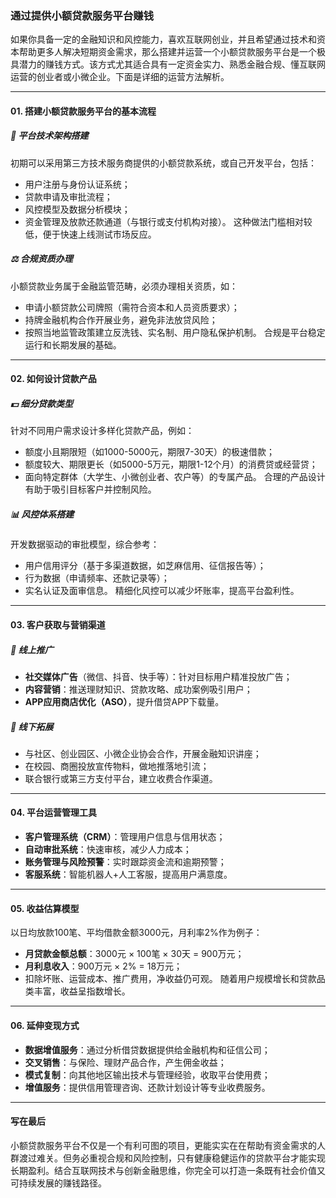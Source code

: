 ### 通过提供小额贷款服务平台赚钱

如果你具备一定的金融知识和风控能力，喜欢互联网创业，并且希望通过技术和资本帮助更多人解决短期资金需求，那么搭建并运营一个小额贷款服务平台是一个极具潜力的赚钱方式。该方式尤其适合具有一定资金实力、熟悉金融合规、懂互联网运营的创业者或小微企业。下面是详细的运营方法解析。

***

#### 01. 搭建小额贷款服务平台的基本流程
##### 🔧 平台技术架构搭建
初期可以采用第三方技术服务商提供的小额贷款系统，或自己开发平台，包括：
* 用户注册与身份认证系统；
* 贷款申请及审批流程；
* 风控模型及数据分析模块；
* 资金管理及放款还款通道（与银行或支付机构对接）。
这种做法门槛相对较低，便于快速上线测试市场反应。

##### ⚖ 合规资质办理
小额贷款业务属于金融监管范畴，必须办理相关资质，如：
* 申请小额贷款公司牌照（需符合资本和人员资质要求）；
* 持牌金融机构合作开展业务，避免非法放贷风险；
* 按照当地监管政策建立反洗钱、实名制、用户隐私保护机制。
合规是平台稳定运行和长期发展的基础。

***

#### 02. 如何设计贷款产品
##### 💵 细分贷款类型
针对不同用户需求设计多样化贷款产品，例如：
* 额度小且期限短（如1000-5000元，期限7-30天）的极速借款；
* 额度较大、期限更长（如5000-5万元，期限1-12个月）的消费贷或经营贷；
* 面向特定群体（大学生、小微创业者、农户等）的专属产品。
合理的产品设计有助于吸引目标客户并控制风险。

##### 📊 风控体系搭建
开发数据驱动的审批模型，综合参考：
* 用户信用评分（基于多渠道数据，如芝麻信用、征信报告等）；
* 行为数据（申请频率、还款记录等）；
* 实名认证及面审信息。
精细化风控可以减少坏账率，提高平台盈利性。

***

#### 03. 客户获取与营销渠道
##### 📱 线上推广
* **社交媒体广告**（微信、抖音、快手等）：针对目标用户精准投放广告；
* **内容营销**：推送理财知识、贷款攻略、成功案例吸引用户；
* **APP应用商店优化（ASO）**，提升借贷APP下载量。
  
##### 📍 线下拓展
* 与社区、创业园区、小微企业协会合作，开展金融知识讲座；
* 在校园、商圈投放宣传物料，做地推落地引流；
* 联合银行或第三方支付平台，建立收费合作渠道。

***

#### 04. 平台运营管理工具
* **客户管理系统（CRM）**：管理用户信息与信用状态；
* **自动审批系统**：快速审核，减少人力成本；
* **账务管理与风险预警**：实时跟踪资金流和逾期预警；
* **客服系统**：智能机器人+人工客服，提高用户满意度。

***

#### 05. 收益估算模型
以日均放款100笔、平均借款金额3000元，月利率2%作为例子：
* **月贷款金额总额**：3000元 × 100笔 × 30天 = 900万元；
* **月利息收入**：900万元 × 2% = 18万元；
* 扣除坏账、运营成本、推广费用，净收益仍可观。
随着用户规模增长和贷款品类丰富，收益呈指数增长。

***

#### 06. 延伸变现方式
* **数据增值服务**：通过分析借贷数据提供给金融机构和征信公司；
* **交叉销售**：与保险、理财产品合作，产生佣金收益；
* **模式复制**：向其他地区输出技术与管理经验，收取平台使用费；
* **增值服务**：提供信用管理咨询、还款计划设计等专业收费服务。

***

#### 写在最后
小额贷款服务平台不仅是一个有利可图的项目，更能实实在在帮助有资金需求的人群渡过难关。但务必重视合规和风险控制，只有健康稳健运作的贷款平台才能实现长期盈利。结合互联网技术与创新金融思维，你完全可以打造一条既有社会价值又可持续发展的赚钱路径。